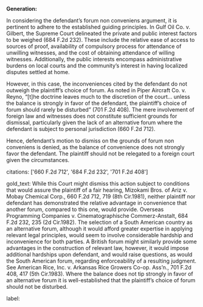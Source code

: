 **Generation:**

In considering the defendant’s forum non conveniens argument, it is pertinent to adhere to the established guiding principles. In Gulf Oil Co. v. Gilbert, the Supreme Court delineated the private and public interest factors to be weighed (684 F.2d 232). These include the relative ease of access to sources of proof, availability of compulsory process for attendance of unwilling witnesses, and the cost of obtaining attendance of willing witnesses. Additionally, the public interests encompass administrative burdens on local courts and the community’s interest in having localized disputes settled at home.

However, in this case, the inconveniences cited by the defendant do not outweigh the plaintiff’s choice of forum. As noted in Piper Aircraft Co. v. Reyno, “[t]he doctrine leaves much to the discretion of the court... unless the balance is strongly in favor of the defendant, the plaintiff’s choice of forum should rarely be disturbed” (701 F.2d 408). The mere involvement of foreign law and witnesses does not constitute sufficient grounds for dismissal, particularly given the lack of an alternative forum where the defendant is subject to personal jurisdiction (660 F.2d 712).

Hence, defendant’s motion to dismiss on the grounds of forum non conveniens is denied, as the balance of convenience does not strongly favor the defendant. The plaintiff should not be relegated to a foreign court given the circumstances.

citations: ['660 F.2d 712', '684 F.2d 232', '701 F.2d 408']

gold_text: While this Court might dismiss this action subject to conditions that would assure the plaintiff of a fair hearing, Mizokami Bros. of Ariz v. Mobay Chemical Corp., 660 F.2d 712, 719 (8th Cir.1981), neither plaintiff nor defendant has demonstrated the relative advantage in convenience that another forum, compared to this one, would provide. Overseas Programming Companies v. Cinematographische Commerz-Anstalt, 684 F.2d 232, 235 (2d Cir.1982). The selection of a South American country as an alternative forum, although it would afford greater expertise in applying relevant legal principles, would seem to involve considerable hardship and inconvenience for both parties. A British forum might similarly provide some advantages in the construction of relevant law, however, it would impose additional hardships upon defendant, and would raise questions, as would the South American forum, regarding enforceability of a resulting judgment. See American Rice, Inc. v. Arkansas Rice Growers Co-op. Ass’n., 701 F.2d 408, 417 (5th Cir.1983). Where the balance does not tip strongly in favor of an alternative forum it is well-established that the plaintiff’s choice of forum should not be disturbed.

label: 